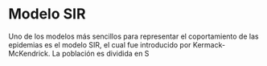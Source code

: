 # Modelo SIR
Uno de  los modelos más sencillos para representar el coportamiento de las epidemias es el modelo SIR, el cual fue introducido por Kermack-McKendrick.
La población es dividida en 
S 

<!--stackedit_data:
eyJoaXN0b3J5IjpbNDQwMzY3MjUyXX0=
-->